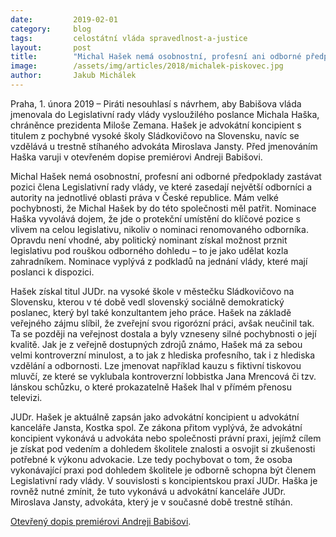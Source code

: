 ```yaml
---
date:         2019-02-01
category:     blog
tags:         celostátní vláda spravedlnost-a-justice
layout:       post
title:        "Michal Hašek nemá osobnostní, profesní ani odborné předpoklady zastávat pozici člena Legislativní rady vlády"
image:        /assets/img/articles/2018/michalek-piskovec.jpg
author:       Jakub Michálek
---
```



Praha, 1. února 2019 – Piráti nesouhlasí s návrhem, aby Babišova vláda jmenovala do Legislativní rady vlády vysloužilého poslance Michala Haška, chráněnce prezidenta Miloše Zemana. Hašek je advokátní koncipient s titulem z pochybné vysoké školy Sládkovičovo na Slovensku, navíc se vzdělává u trestně stíhaného advokáta Miroslava Jansty. Před jmenováním Haška varuji v otevřeném dopise premiérovi Andreji Babišovi.

Michal Hašek nemá osobnostní, profesní ani odborné předpoklady zastávat pozici člena Legislativní rady vlády, ve které zasedají největší odborníci a autority na jednotlivé oblasti práva v České republice. Mám velké pochybnosti, že Michal Hašek by do této společnosti měl patřit. Nominace Haška vyvolává dojem, že jde o protekční umístění do klíčové pozice s vlivem na celou legislativu, nikoliv o nominaci renomovaného odborníka. Opravdu není vhodné, aby politický nominant získal možnost prznit legislativu pod rouškou odborného dohledu – to je jako udělat kozla zahradníkem. Nominace vyplývá z podkladů na jednání vlády, které mají poslanci k dispozici.

Hašek získal titul JUDr. na vysoké škole v městečku Sládkovičovo na Slovensku, kterou v té době vedl slovenský sociálně demokratický poslanec, který byl také konzultantem jeho práce. Hašek na základě veřejného zájmu slíbil, že zveřejní svou rigorózní práci, avšak neučinil tak. Ta se později na veřejnost dostala a byly vzneseny silné pochybnosti o její kvalitě. Jak je z veřejně dostupných zdrojů známo, Hašek má za sebou velmi kontroverzní minulost, a to jak z hlediska profesního, tak i z hlediska vzdělání a odbornosti. Lze jmenovat například kauzu s fiktivní tiskovou mluvčí, ze které se vyklubala kontroverzní lobbistka Jana Mrencová či tzv. lánskou schůzku, o které prokazatelně Hašek lhal v přímém přenosu televizi.

JUDr. Hašek je aktuálně zapsán jako advokátní koncipient u advokátní kanceláře Jansta, Kostka spol. Ze zákona přitom vyplývá, že advokátní koncipient vykonává u advokáta nebo společnosti právní praxi, jejímž cílem je získat pod vedením a dohledem školitele znalosti a osvojit si zkušenosti potřebné k výkonu advokacie. Lze tedy pochybovat o tom, že osoba vykonávající praxi pod dohledem školitele je odborně schopna být členem Legislativní rady vlády. V souvislosti s koncipientskou praxí JUDr. Haška je rovněž nutné zmínit, že tuto vykonává u advokátní kanceláře JUDr. Miroslava Jansty, advokáta, který je v současné době trestně stíhán.



[Otevřený dopis premiérovi Andreji Babišovi](https://pirati.cz/assets/pdf/dopis-jmenovani-haska-lrv.pdf).

